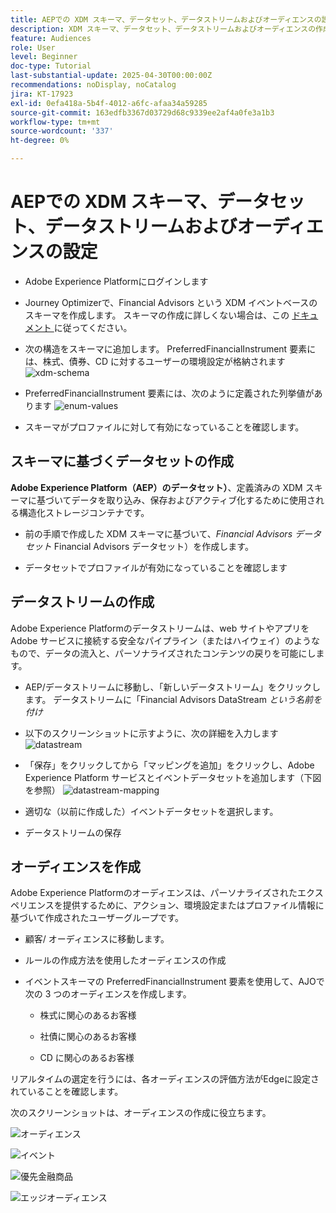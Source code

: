 ```yaml
---
title: AEPでの XDM スキーマ、データセット、データストリームおよびオーディエンスの設定
description: XDM スキーマ、データセット、データストリームおよびオーディエンスの作成
feature: Audiences
role: User
level: Beginner
doc-type: Tutorial
last-substantial-update: 2025-04-30T00:00:00Z
recommendations: noDisplay, noCatalog
jira: KT-17923
exl-id: 0efa418a-5b4f-4012-a6fc-afaa34a59285
source-git-commit: 163edfb3367d03729d68c9339ee2af4a0fe3a1b3
workflow-type: tm+mt
source-wordcount: '337'
ht-degree: 0%

---
```


# AEPでの XDM スキーマ、データセット、データストリームおよびオーディエンスの設定

* Adobe Experience Platformにログインします

* Journey Optimizerで、Financial Advisors という XDM イベントベースのスキーマを作成します。 スキーマの作成に詳しくない場合は、この [ ドキュメント ](https://experienceleague.adobe.com/ja/docs/experience-platform/xdm/tutorials/create-schema-ui) に従ってください。

* 次の構造をスキーマに追加します。 PreferredFinancialInstrument 要素には、株式、債券、CD に対するユーザーの環境設定が格納されます
  ![xdm-schema](assets/xdm-schema.png)

* PreferredFinancialInstrument 要素には、次のように定義された列挙値があります
  ![enum-values](assets/enum-values.png)

* スキーマがプロファイルに対して有効になっていることを確認します。

## スキーマに基づくデータセットの作成

**Adobe Experience Platform（AEP）のデータセット）**、定義済みの XDM スキーマに基づいてデータを取り込み、保存およびアクティブ化するために使用される構造化ストレージコンテナです。

* 前の手順で作成した XDM スキーマに基づいて、_Financial Advisors データセット_ Financial Advisors データセット）を作成します。

* データセットでプロファイルが有効になっていることを確認します

## データストリームの作成

Adobe Experience Platformのデータストリームは、web サイトやアプリをAdobe サービスに接続する安全なパイプライン（またはハイウェイ）のようなもので、データの流入と、パーソナライズされたコンテンツの戻りを可能にします。

* AEP/データストリームに移動し、「新しいデータストリーム」をクリックします。 データストリームに「Financial Advisors DataStream _という名前を付け_

* 以下のスクリーンショットに示すように、次の詳細を入力します
  ![datastream](assets/datastream.png)
* 「保存」をクリックしてから「マッピングを追加」をクリックし、Adobe Experience Platform サービスとイベントデータセットを追加します（下図を参照）
  ![datastream-mapping](assets/datastream-service.png)

* 適切な（以前に作成した）イベントデータセットを選択します。

* データストリームの保存

## オーディエンスを作成

Adobe Experience Platformのオーディエンスは、パーソナライズされたエクスペリエンスを提供するために、アクション、環境設定またはプロファイル情報に基づいて作成されたユーザーグループです。

* 顧客/ オーディエンスに移動します。
* ルールの作成方法を使用したオーディエンスの作成

* イベントスキーマの PreferredFinancialInstrument 要素を使用して、AJOで次の 3 つのオーディエンスを作成します。

   * 株式に関心のあるお客様

   * 社債に関心のあるお客様

   * CD に関心のあるお客様

リアルタイムの選定を行うには、各オーディエンスの評価方法がEdgeに設定されていることを確認します。

次のスクリーンショットは、オーディエンスの作成に役立ちます。

![ オーディエンス ](assets/rule-based-audience.png)

![ イベント ](assets/event-attribute.png)


![ 優先金融商品 ](assets/stock-customers.png)

![ エッジオーディエンス ](assets/audience-edge.png)
